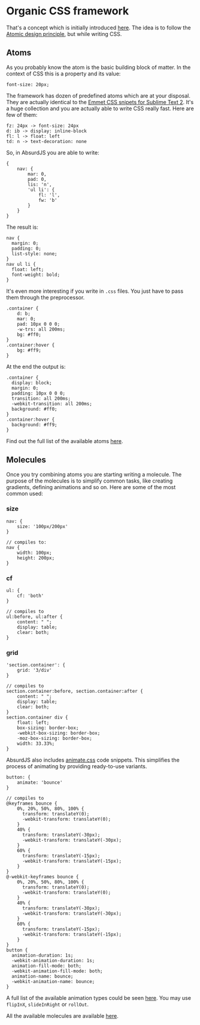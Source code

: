 # Organic CSS framework

That's a concept which is initially introduced [here](http://davidwalsh.name/starting-css). The idea is to follow the [Atomic design principle](http://bradfrostweb.com/blog/post/atomic-web-design/), but while writing CSS.

## Atoms

As you probably know the atom is the basic building block of matter. In the context of CSS this is a property and its value:

	font-size: 20px;

The framework has dozen of predefined atoms which are at your disposal. They are actually identical to the [Emmet CSS snipets for Sublime Text 2](http://peters-playground.com/Emmet-Css-Snippets-for-Sublime-Text-2/). It's a huge collection and you are actually able to write CSS really fast. Here are few of them:

	fz: 24px -> font-size: 24px
	d: ib -> display: inline-block
	fl: l -> float: left
	td: n -> text-decoration: none

So, in AbsurdJS you are able to write:

	{
	    nav: {
	        mar: 0,
	        pad: 0,
	        lis: 'n',
	        'ul li': {
	            fl: 'l',
	            fw: 'b'
	        }
	    }
	}

The result is:

	nav {
	  margin: 0;
	  padding: 0;
	  list-style: none;
	}
	nav ul li {
	  float: left;
	  font-weight: bold;
	}

It's even more interesting if you write in `.css` files. You just have to pass them through the preprocessor.

	.container {
		d: b;
		mar: 0;
		pad: 10px 0 0 0;
		-w-trs: all 200ms;
		bg: #ff0;
	}
	.container:hover {
		bg: #ff9;
	}

At the end the output is:

	.container {
	  display: block;
	  margin: 0;
	  padding: 10px 0 0 0;
	  transition: all 200ms;
	  -webkit-transition: all 200ms;
	  background: #ff0;
	}
	.container:hover {
	  background: #ff9;
	}

Find out the full list of the available atoms [here](/pages/css-preprocessing/organic-css/atoms).

## Molecules

Once you try combining atoms you are starting writing a molecule. The purpose of the molecules is to simplify common tasks, like creating gradients, defining animations and so on. Here are some of the most common used:

### size

	nav: {
        size: '100px/200px'
    }

    // compiles to:
	nav {
	  	width: 100px;
	  	height: 200px;
	}

### cf

	ul: {
        cf: 'both'
    }

    // compiles to
    ul:before, ul:after {
		content: " ";
		display: table;
		clear: both;
	}

### grid

	'section.container': {
		grid: '3/div'
	}

	// compiles to
	section.container:before, section.container:after {
		content: " ";
		display: table;
		clear: both;
	}
	section.container div {
		float: left;
		box-sizing: border-box;
		-webkit-box-sizing: border-box;
		-moz-box-sizing: border-box;
		width: 33.33%;
	}

AbsurdJS also includes [animate.css](http://daneden.github.io/animate.css/) code snippets. This simplifies the process of animating by providing ready-to-use variants.

	button: {
		animate: 'bounce'
	}

	// compiles to
	@keyframes bounce {
		0%, 20%, 50%, 80%, 100% {
		  transform: translateY(0);
		  -webkit-transform: translateY(0);
		}
		40% {
		  transform: translateY(-30px);
		  -webkit-transform: translateY(-30px);
		}
		60% {
		  transform: translateY(-15px);
		  -webkit-transform: translateY(-15px);
		}
	}
	@-webkit-keyframes bounce {
		0%, 20%, 50%, 80%, 100% {
		  transform: translateY(0);
		  -webkit-transform: translateY(0);
		}
		40% {
		  transform: translateY(-30px);
		  -webkit-transform: translateY(-30px);
		}
		60% {
		  transform: translateY(-15px);
		  -webkit-transform: translateY(-15px);
		}
	}
	button {
	  animation-duration: 1s;
	  -webkit-animation-duration: 1s;
	  animation-fill-mode: both;
	  -webkit-animation-fill-mode: both;
	  animation-name: bounce;
	  -webkit-animation-name: bounce;
	}

A full list of the available animation types could be seen [here](http://daneden.github.io/animate.css/). You may use `flipInX`, `slideInRight` or `rollOut`.

All the available molecules are available [here](/pages/css-preprocessing/organic-css/molecules).